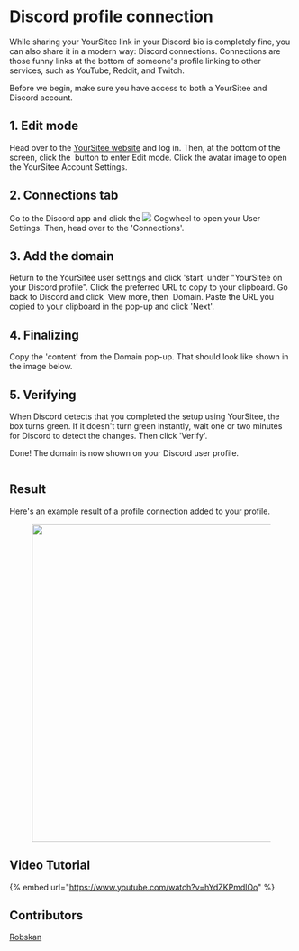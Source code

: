 # Discord profile connection

While sharing your YourSitee link in your Discord bio is completely fine, you can also share it in a modern way: Discord connections. Connections are those funny links at the bottom of someone's profile linking to other services, such as YouTube, Reddit, and Twitch.

Before we begin, make sure you have access to both a YourSitee and Discord account.

## 1. Edit mode

Head over to the [YourSitee website](https://yoursit.ee) and log in. Then, at the bottom of the screen, click the <img src="../.gitbook/assets/Edit%20Button.png" alt="" data-size="line"> button to enter Edit mode. Click the avatar image to open the YourSitee Account Settings.

## 2. Connections tab

Go to the Discord app and click the ![](<../.gitbook/assets/svgexport-61 (1).png>) Cogwheel to open your User Settings. Then, head over to the 'Connections'.

## 3. Add the domain

Return to the YourSitee user settings and click 'start' under "YourSitee on your Discord profile". Click the preferred URL to copy to your clipboard. Go back to Discord and click <img src="../.gitbook/assets/Discord_AvJ4GJiqTG.png" alt="" data-size="line"> View more, then <img src="../.gitbook/assets/Discord_1WQ09etx5G.png" alt="" data-size="line"> Domain. Paste the URL you copied to your clipboard in the pop-up and click 'Next'.

## 4. Finalizing

Copy the 'content' from the Domain pop-up. That should look like shown in the image below.

## 5. Verifying

When Discord detects that you completed the setup using YourSitee, the box turns green. If it doesn't turn green instantly, wait one or two minutes for Discord to detect the changes. Then click 'Verify'.

Done! The domain is now shown on your Discord user profile.

<figure><img src="../.gitbook/assets/svgexport-1 (8).svg" alt=""><figcaption></figcaption></figure>

## Result

Here's an example result of a profile connection added to your profile.

<figure><img src="../.gitbook/assets/Preview - Website Connection.png" alt="" width="563"><figcaption></figcaption></figure>

## Video Tutorial

{% embed url="https://www.youtube.com/watch?v=hYdZKPmdlOo" %}

## Contributors

[Robskan](../contributors.md#robskan)
